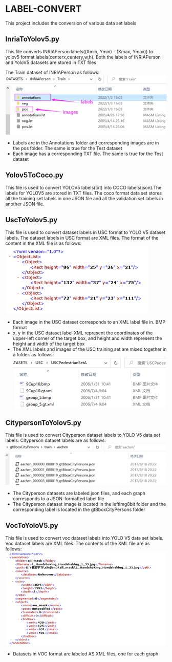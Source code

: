 # LABEL-CONVERT
This project includes the conversion of various data set labels
## InriaToYolov5.py
This file converts INRIAPerson labels((Xmin, Ymin) - (Xmax, Ymax)) to yolov5 format labels(centerx,centery,w,h).  Both the labels of INRIAPerson and YoloV5 datasets are stored in TXT files

The Train dataset of INRIAPerson as follows:  
![image](https://github.com/JIHON/LABEL-CONVERT/blob/main/img/Inria.png)
- Labels are in the Annotations folder and corresponding images are in the pos folder. The same is true for the Test dataset  
- Each image has a corresponding TXT file. The same is true for the Test dataset  


## Yolov5ToCoco.py
This file is used to convert YOLOV5 labels(txt) into COCO labels(json).The labels for YOLOV5 are stored in TXT files. The coco format data set stores all the training set labels in one JSON file and all the validation set labels in another JSON file.

## UscToYolov5.py
This file is used to convert dataset labels in USC format to YOLO V5 dataset labels. The dataset labels in USC format are XML files. The format of the content in the XML file is as follows:  
![image](https://github.com/JIHON/LABEL-CONVERT/blob/main/img/uscxml.png)
- Each image in the USC dataset corresponds to an XML label file in. BMP format  
- x, y in the USC dataset label XML represent the coordinates of the upper-left corner of the target box, and height and width represent the height and width of the target box 
- The XML labels and images of the USC training set are mixed together in a folder. as follows:  
![image](https://github.com/JIHON/LABEL-CONVERT/blob/main/img/usc.png)

## CitypersonToYolov5.py
This file is used to convert Cityperson dataset labels to YOLO V5 data set labels. Cityperson dataset labels are as follows:  
![image](https://github.com/JIHON/LABEL-CONVERT/blob/main/img/cityperson.png)
- The Cityperson datasets are labeled json files, and each graph corresponds to a JSON-formatted label file
- The Cityperson dataset image is located in the leftImg8bit folder and the corresponding label is located in the gtBboxCityPersons folder  

## VocToYoloV5.py
This file is used to convert voc dataset labels into YOLO V5 data set labels. Voc dataset labels are XML files. The contents of the XML file are as follows:  
![image](https://github.com/JIHON/LABEL-CONVERT/blob/main/img/vocxml.png)
- Datasets in VOC format are labeled AS XML files, one for each graph
